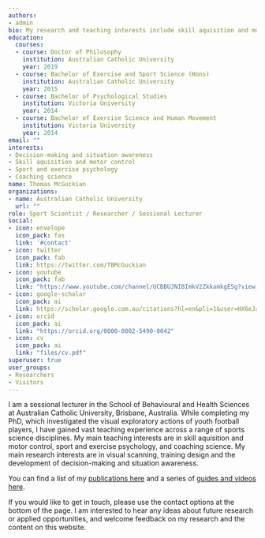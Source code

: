 ```yaml
---
authors:
- admin
bio: My research and teaching interests include skill aquisition and motor control, sport and exercise psychology, and coaching science. See the [guides and videos](/courses) section for examples of how I have used various programs to complete my research and create content.
education:
  courses:
  - course: Doctor of Philosophy
    institution: Australian Catholic University
    year: 2019
  - course: Bachelor of Exercise and Sport Science (Hons)
    institution: Australian Catholic University
    year: 2015
  - course: Bachelor of Psychological Studies
    institution: Victoria University
    year: 2014
  - course: Bachelor of Exercise Science and Human Movement
    institution: Victoria University
    year: 2014
email: ""
interests:
- Decision-making and situation awareness
- Skill aquisition and motor control
- Sport and exercise psychology
- Coaching science
name: Thomas McGuckian
organizations:
- name: Australian Catholic University
  url: ""
role: Sport Scientist / Researcher / Sessional Lecturer
social:
- icon: envelope
  icon_pack: fas
  link: '#contact'
- icon: twitter
  icon_pack: fab
  link: https://twitter.com/TBMcGuckian
- icon: youtube
  icon_pack: fab
  link: "https://www.youtube.com/channel/UCBBUJNI8ImkV2ZkkamkgESg?view_as=subscriber"
- icon: google-scholar
  icon_pack: ai
  link: https://scholar.google.com.au/citations?hl=en&pli=1&user=HX6eJasAAAAJ
- icon: orcid
  icon_pack: ai
  link: "https://orcid.org/0000-0002-5490-0042"
- icon: cv
  icon_pack: ai
  link: "files/cv.pdf"
superuser: true
user_groups:
- Researchers
- Visitors
---
```


I am a sessional lecturer in the School of Behavioural and Health Sciences at Australian Catholic University, Brisbane, Australia. While completing my PhD, which investigated the visual exploratory actions of youth football players, I have gained vast teaching experience across a range of sports science disciplines. My main teaching interests are in skill aquisition and motor control, sport and exercise psychology, and coaching science. My main research interests are in visual scanning, training design and the development of decision-making and situation awareness. 

You can find a list of my [publications here](/publication) and a series of [guides and videos here](/courses).

If you would like to get in touch, please use the contact options at the bottom of the page. I am interested to hear any ideas about future research or applied opportunities, and welcome feedback on my research and the content on this website. 
